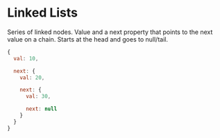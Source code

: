 # Linked Lists

Series of linked nodes. Value and a next property that points to the next value on a chain.
Starts at the head and goes to null/tail.

```js
{
  val: 10,

  next: {
    val: 20,

    next: {
      val: 30,

      next: null
    }
  }
}
```

